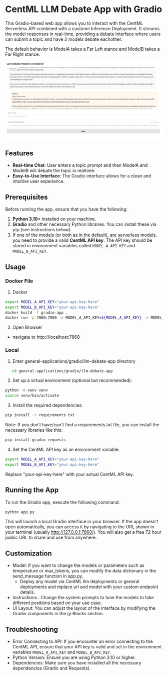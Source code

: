# CentML LLM Debate App with Gradio

This Gradio-based web app allows you to interact with the CentML Serverless API combined with a custome Inference Deployment. It streams the model responses in real-time, providing a debate interface where users can submit a topic and have 2 models debate eachother. 

The default behavior is ModelA takes a Far Left stance and ModelB takes a Far Right stance. 

![alt text](image.png)

## Features

- **Real-time Chat**: User enters a topic prompt and then ModelA and ModelB will debate the topic in realtime.
- **Easy-to-Use Interface**: The Gradio interface allows for a clean and intuitive user experience.

## Prerequisites

Before running the app, ensure that you have the following:

1. **Python 3.10+** installed on your machine.
2. **Gradio** and other necessary Python libraries. You can install these via `pip` (see instructions below).
3. If one of the models (or both as in the default), are serverless models, you need to provide a valid **CentML API key**. The API key should be stored in environment variables called `MODEL_A_API_KEY` and `MODEL_B_API_KEY`.

## Usage
### Docker File

1. Docker
```bash
export MODEL_A_API_KEY="your-api-key-here"
export MODEL_B_API_KEY="your-api-key-here"
docker build -t gradio-app .   
docker run -p 7860:7860 -e MODEL_A_API_KEY=${MODEL_A_API_KEY} -e MODEL_B_API_KEY=${MODEL_B_API_KEY} gradio-app
```

2. Open Browser
- navigate to 
http://localhost:7860

### Local
1. Enter general-applications/gradio/llm-debate-app directory

```bash
   cd general-applications/gradio/llm-debate-app
```

2.	Set up a virtual environment (optional but recommended):
```bash
python -m venv venv
source venv/bin/activate 
```

3.	Install the required dependencies:
```bash
pip install -r requirements.txt
```
Note: If you don’t have/can't find a requirements.txt file, you can install the necessary libraries like this:
```bash
pip install gradio requests
```

4.	Set the CentML API key as an environment variable:
```bash
export MODEL_A_API_KEY="your-api-key-here"
export MODEL_B_API_KEY="your-api-key-here"
```
Replace "your-api-key-here" with your actual CentML API key.

## Running the App

To run the Gradio app, execute the following command:
```bash
python app.py
```
This will launch a local Gradio interface in your browser. If the app doesn’t open automatically, you can access it by navigating to the URL shown in your terminal (usually http://127.0.0.1:7860/). You will also get a free 72 hour public URL to share and use from anywhere. 



## Customization

- Model: If you want to change the models or parameters such as temperature or max_tokens, you can modify the data dictionary in the send_message function in app.py.
   - Deploy any model via CentML llm deployments or general deployments and replace url and model with your custom endpoint details. 
- Instructions : Change the system prompts to tune the models to take different positions based on your use case. 
- UI Layout: You can adjust the layout of the interface by modifying the Gradio components in the gr.Blocks section.

## Troubleshooting

- Error Connecting to API: If you encounter an error connecting to the CentML API, ensure that your API key is valid and set in the environment variables `MODEL_A_API_KEY` and `MODEL_B_API_KEY`.
- Python Version: Ensure you are using Python 3.10 or higher.
- Dependencies: Make sure you have installed all the necessary dependencies (Gradio and Requests).

